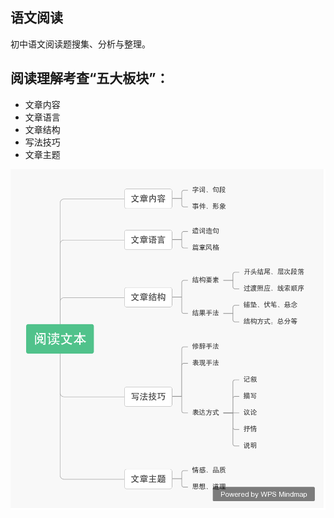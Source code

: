 ## 语文阅读
初中语文阅读题搜集、分析与整理。

## 阅读理解考查“五大板块”：

- 文章内容
- 文章语言
- 文章结构
- 写法技巧
- 文章主题

![](./images/jiegoubankuai.png)